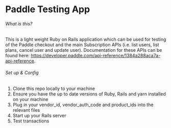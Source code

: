# Paddle Testing App
###### What is this?
This is a light weight Ruby on Rails application which can be used for testing of the Paddle checkout and the main Subscription APIs (i.e. list users, list plans, cancel user and update user). Documentation for these APIs can be found here: https://developer.paddle.com/api-reference/1384a288aca7a-api-reference.

###### Set up & Config
1. Clone this repo locally to your machine
2. Ensure you have the up to date versions of Ruby, Rails and yarn installed on your machine 
3. Plug in your vendor_id, vendor_auth_code and product_ids into the relevant files
4. Start up your Rails server
5. Test transactions
